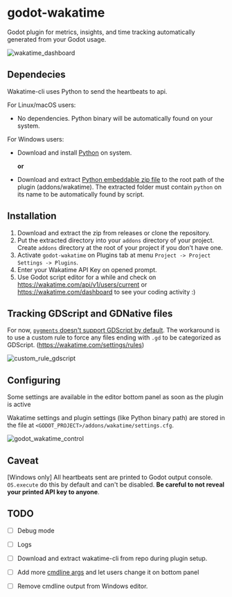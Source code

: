 # godot-wakatime

Godot plugin for metrics, insights, and time tracking automatically generated from your Godot usage.


![wakatime_dashboard](https://user-images.githubusercontent.com/1638660/40685625-24ec905a-636b-11e8-8c78-6d1ed833466d.png)


## Dependecies


Wakatime-cli uses Python to send the heartbeats to api.

For Linux/macOS users:
  - No dependencies. Python binary will be automatically found on your system.

For Windows users:
  - Download and install [Python] on system.
  
    **or**
  
  - Download and extract [Python embeddable zip file] to the root path of the plugin (addons/wakatime). The extracted folder must contain `python` on its name to be automatically found by script.


## Installation


1. Download and extract the zip from releases or clone the repository.
2. Put the extracted directory into your `addons` directory of your project. Create `addons` directory at the root of your project if you don't have one.
3. Activate `godot-wakatime` on Plugins tab at menu `Project -> Project Settings -> Plugins`.
4. Enter your Wakatime API Key on opened prompt.
5. Use Godot script editor for a while and check on https://wakatime.com/api/v1/users/current or https://wakatime.com/dashboard to see your coding activity :)


## Tracking GDScript and GDNative files

For now, [`pygments` doesn't support GDScript by default](https://bitbucket.org/birkenfeld/pygments-main/issues/1429/add-lexer-for-gdscript-from-godot-game). The workaround is to use a custom rule to force any files ending with `.gd` to be categorized as GDScript. (https://wakatime.com/settings/rules)

![custom_rule_gdscript](https://user-images.githubusercontent.com/1638660/40685659-37dbf16a-636b-11e8-821f-fb3422715d79.png)


## Configuring

Some settings are available in the editor bottom panel as soon as the plugin is active

Wakatime settings and plugin settings (like Python binary path) are stored in the file at `<GODOT_PROJECT>/addons/wakatime/settings.cfg`.

![godot_wakatime_control](https://user-images.githubusercontent.com/1638660/40685673-4860f1ac-636b-11e8-89f3-229171ce5e0d.png)


## Caveat

[Windows only] All heartbeats sent are printed to Godot output console. `OS.execute` do this by default and can't be disabled. **Be careful to not reveal your printed API key to anyone**.


## TODO

- [ ] Debug mode
- [ ] Logs
- [ ] Download and extract wakatime-cli from repo during plugin setup.
- [ ] Add more [cmdline args](https://wakatime.com/help/creating-plugin#sending-file-to-wakatime-cli:executing-background-process) and let users change it on bottom panel
- [ ] Remove cmdline output from Windows editor.



[Python]: <https://www.python.org/ftp/python/3.6.4/python-3.6.4-amd64.exe>
[Python embeddable zip file]: <https://www.python.org/ftp/python/3.6.4/python-3.6.4-embed-amd64.zip>
